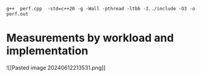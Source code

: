 `g++  perf.cpp  -std=c++20 -g -Wall -pthread -ltbb -I../include -O3 -o perf.out`

# Measurements by workload and implementation

![[Pasted image 20240612213531.png]]
